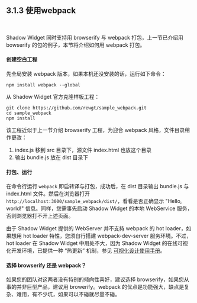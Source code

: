 3.1.3 使用webpack
----------------

&nbsp;

Shadow Widget 同时支持用 browserify 与 webpack 打包，上一节已介绍用 bowserify 的包的例子，本节将介绍如何用 webpack 打包。

#### 创建空白工程

先全局安装 webpack 版本，如果本机还没安装的话，运行如下命令：

```
npm install webpack --global
```

从 Shadow Widget 官方克隆样板工程：

```
git clone https://github.com/rewgt/sample_webpack.git
cd sample_webpack
npm install
```

该工程近似于上一节介绍 browserify 工程，为迎合 webpack 风格，文件目录稍作更改：

1. index.js 移到 src 目录下，源文件 index.html 也放这个目录
2. 输出 bundle.js 放在 dist 目录下

#### 打包、运行

在命令行运行 `webpack` 即启转译与打包，成功后，在 dist 目录输出 bundle.js 与 index.html 文件。然后在浏览器打开 `http://localhost:3000/sample_webpack/dist/`，看看是否正确显示 "Hello, world!" 信息。同样，您需事先启动 Shadow Widget 的本地 WebService 服务，否则浏览器打不开上述页面。

由于 Shadow Widget 提供的 WebServer 并不支持 webpack 的 hot loader，如果想用 hot loader 特性，您须自行搭建 webpack-dev-server 服务环境。不过，hot loader 在 Shadow Widget 中用处不大，因为 Shadow Widget 的在线可视化开发环境，已提供一种 “热更新” 机制，参见 [可视化设计使用手册](#5.)。

#### 选择 browserify 还是 webpack？

如果您的团队对这两者没有特别的倾向性喜好，建议选择 browserify，如果您从事的并非巨型产品，建议用 browerify。webpack 的优点是功能强大，缺点是复杂、难用，有不少坑，如果可以不碰就尽量不碰。

&nbsp;

